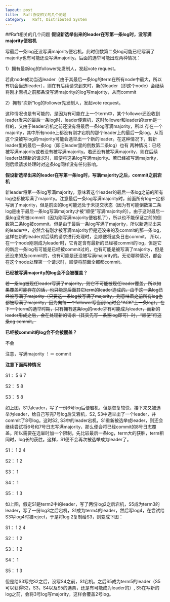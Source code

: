 ```yaml
---
layout: post
title:	Raft协议相关的几个问题
category:	Raft, Distributed System
---
```

##Raft相关的几个问题
**假设新选举出来的leader在写第一条log时，没写满majority便宕机**

写最后一条log还没写满majority便宕机，此时倒数第二条log可能已经写满了majority也有可能还没写满majority。后面的选举可能出现两种情况：


1）拥有最新log的follower先发制人，发起vote request。

   若此node成功当选leader（由于其最后一条log的term在所有node中最大，所以有机会当选leader），则在有后续请求到来时，新的leader（即这个node）会继续将刚才宕机之前那条没写满majority的log写majority，从而commit

2）拥有“次新”log的follower先发制人，发起vote request。

   这种情况也是有可能的，是因为有可能在上一个term中，某个follower还没收到leader发来的最后一条log时，leader便宕机，这时follower和leader的term是一样的，又由于leader宕机之前还没有将最后一条log写满majority，所以
   存在一个majority，其中所有node上都没有刚才宕机的那个leader上的最后一条log，从而这个没被写log的majority可能会选举出一个新的leader。在这种情况下，若新leader里的最后一条log（即旧leader里的倒数第二条log）也有
   两种情况：已经被写满majority或者没有被写满majority。若还没有被写满majority，则在后续leader处理新的请求时，顺便将这条log写满majority。若已经被写满majority，则后续请求处理时对这条log同样没有任何影响。


**假设新选举出来的leader在写第一条log时，写满majority之后，commit之前宕机**

新leader将第一条log写满majority，意味着这个leader的最后一条log之前的所有log也都被写满了majority。注意最后一条log写满majority时，前面所有log一定都写满了majority，但是前面的log可能还处于未提交状态（因为有可能倒数第二条log是由于最后一条log写满majority才被“顺便”写满majority的）。由于这时最后一条log没有被commit（因为刚写满majority便宕机了），所以也不能保证之前的倒数第二条log被commit。但是由于最后一条log写满了majority，所以新选举出来的leader中，必然含有刚才被写满majority但是还没来的及commit的那一条log，这样在新的leader对后续的请求进行处理时，会顺便将这条日志commit。
所以，在一个node刚刚成为leader时，它肯定含有最新的已经被commit的log，但是它的新后一条log有可能是已经被commit过的，也有可能是被写满了majority，但是还没来的及commit的，也有可能是还没被写满majority的。无论哪种情况，都会在这个node处理第一个请求时，顺便将前面全都都commit。




**已经被写满majority的log会不会被覆盖？**

~~若一条log被现任leader写满了majority，则它不可能被现任leader覆盖，所以如果覆盖可能存在的话，也只能是后面其它term的leader造成的。由于这一条log已经被写满了majority（只要这一条log被写满了majority，则意味着之前所有log也都被写满了majority，因为向每一个follower写当前log时会"ACK"上一条log）。在下一个term的选举时期，只有拥有这条log的node才有可能成为leader，而新的leader形成之后，会在处理新的请求（其实先写一条空log即可）时，“顺便”将这条og commit。~~

**已经被commit的log会不会被覆盖？**

不会

注意，写满majority ！＝ commit

**注意下面两种情况**

S1：     5     6     7

S2：     5     8

S3：     5     8

如上图，S1为leader，写了一份6号log后便宕机，但是恢复较快，接下来又被选举为leader，给自己写完7号log后又宕机，S2, S3中选举出了一个leader，并commit了8号log。这时S2, S3中的leader宕机，S1重新被选举成leader，则还会继续尝试将6号和7号日志写满majority，那么便会将已经commit的8号日志覆盖。所以需要在选举时加一个限制，先比较最后一条log，term大的获胜，term相同时，log长的获胜。这样，S1便不会再次被选举成为leader了。


S1：     1     2     4

S2：     1     2

S3：     1

S4：     1

S5：     1     3

如上图，假定S1是term2中的leader，写了两份log2之后宕机，S5成为term3的leader，写了一份log3之后宕机，S1成为term4的leader，然后写log4，在尝试给S3写log4时被reject，于是将log 2复制给S3，则变成下图：

S1：     1     2     4

S2：     1     2

S3：     1     2

S4：     1

S5：     1     3

但是给S3写完S2之后，没写S4之前，S1宕机。之后S5成为term5的leader（S5可以获得S2，S3，S4以及S5的选票，还是有可能成为leader的）, S5在写新的log之前，会将3号log写majority，这样会覆盖2号log。


